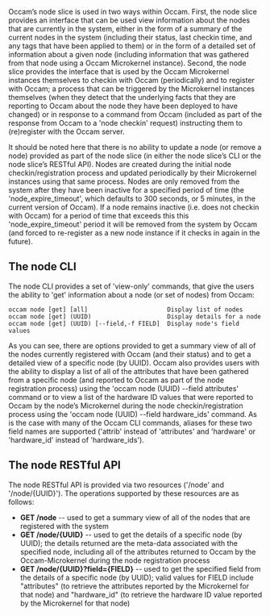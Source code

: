 Occam’s node slice is used in two ways within Occam. First, the node slice provides an interface that can be used view information about the nodes that are currently in the system, either in the form of a summary of the current nodes in the system (including their status, last checkin time, and any tags that have been applied to them) or in the form of a detailed set of information about a given node (including information that was gathered from that node using a Occam Microkernel instance). Second, the node slice provides the interface that is used by the Occam Microkernel instances themselves to checkin with Occam (periodically) and to register with Occam; a process that can be triggered by the Microkernel instances themselves (when they detect that the underlying facts that they are reporting to Occam about the node they have been deployed to have changed) or in response to a command from Occam (included as part of the response from Occam to a 'node checkin' request) instructing them to (re)register with the Occam server.

It should be noted here that there is no ability to update a node (or remove a node) provided as part of the node slice (in either the node slice’s CLI or the node slice’s RESTful API). Nodes are created during the initial node checkin/registration process and updated periodically by their Microkernel instances using that same process. Nodes are only removed from the system after they have been inactive for a specified period of time (the 'node_expire_timeout', which defaults to 300 seconds, or 5 minutes, in the current version of Occam). If a node remains inactive (i.e. does not checkin with Occam) for a period of time that exceeds this this 'node_expire_timeout' period it will be removed from the system by Occam (and forced to re-register as a new node instance if it checks in again in the future).

## The node CLI

The node CLI provides a set of 'view-only' commands, that give the users the ability to 'get' information about a node (or set of nodes) from Occam:
```
occam node [get] [all]                      Display list of nodes
occam node [get] (UUID)                     Display details for a node
occam node [get] (UUID) [--field,-f FIELD]  Display node's field values
```
As you can see, there are options provided to get a summary view of all of the nodes currently registered with Occam (and their status) and to get a detailed view of a specific node (by UUID). Occam also provides users with the ability to display a list of all of the attributes that have been gathered from a specific node (and reported to Occam as part of the node registration process) using the 'occam node (UUID) --field attributes' command or to view a list of the hardware ID values that were reported to Occam by the node’s Microkernel during the node checkin/registration process using the 'occam node (UUID) --field hardware_ids' command. As is the case with many of the Occam CLI commands, aliases for these two field names are supported ('attrib' instead of 'attributes' and 'hardware' or 'hardware_id' instead of 'hardware_ids').

## The node RESTful API

The node RESTful API is provided via two resources ('/node' and '/node/{UUID}'). The operations supported by these resources are as follows:

* **GET /node** -- used to get a summary view of all of the nodes that are registered with the system
* **GET /node/{UUID}** -- used to get the details of a specific node (by UUID); the details returned are the meta-data associated with the specified node, including all of the attributes returned to Occam by the Occam-Microkernel during the node registration process
* **GET /node/{UUID}?field={FIELD}** -- used to get the specified field from the details of a specific node (by UUID); valid values for FIELD include "attributes" (to retrieve the attributes reported by the Microkernel for that node) and "hardware_id" (to retrieve the hardware ID value reported by the Microkernel for that node)
